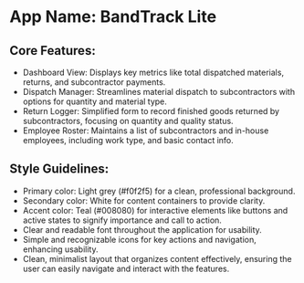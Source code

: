 # **App Name**: BandTrack Lite

## Core Features:

- Dashboard View: Displays key metrics like total dispatched materials, returns, and subcontractor payments.
- Dispatch Manager: Streamlines material dispatch to subcontractors with options for quantity and material type.
- Return Logger: Simplified form to record finished goods returned by subcontractors, focusing on quantity and quality status.
- Employee Roster: Maintains a list of subcontractors and in-house employees, including work type, and basic contact info.

## Style Guidelines:

- Primary color: Light grey (#f0f2f5) for a clean, professional background.
- Secondary color: White for content containers to provide clarity.
- Accent color: Teal (#008080) for interactive elements like buttons and active states to signify importance and call to action.
- Clear and readable font throughout the application for usability.
- Simple and recognizable icons for key actions and navigation, enhancing usability.
- Clean, minimalist layout that organizes content effectively, ensuring the user can easily navigate and interact with the features.